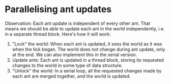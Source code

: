 # Parallelising ant updates

Observation: Each ant update is independent of every other ant. That means we should be able to
update each ant in the world independently, i.e. in a separate thread block. Here's how it will work:

1. "Lock" the world: When each ant is updated, it sees the world as it was when the tick began. The
world does not change during ant update, only at the end. We can also implement this in the serial
version.
2. Update ants: Each ant is updated in a thread block, storing its requested changes to the world in some type of
data structure.
3. "Unlock" the world: In a serial loop, all the requested changes made by each ant are merged
together, and the world is updated.